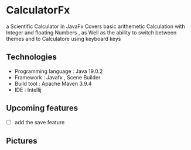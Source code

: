 # CalculatorFx

a Scientific Calculator in JavaFx Covers basic arithemetic Calculation with Integer and floating Numbers , as Well as the ability to switch between themes 
and to Calculatore using keyboard keys 

## Technologies 

- Programming language : Java 19.0.2
- Framework : Javafx , Scene Builder
- Build tool : Apache Maven 3.9.4
- IDE : Intellij

## Upcoming features 

- [ ] add the save feature

## Pictures 
